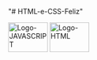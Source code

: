"# HTML-e-CSS-Feliz" 

<div style="display: inline-block">
<img align="center" alt="Logo-JAVASCRIPT" height="60" width="80" src="https://user-images.githubusercontent.com/130726518/235575546-ed5322df-e2f7-4084-94e7-6e6edc2898c1.svg">
<img align="center" alt="Logo-HTML" height="60" width="80" src="https://user-images.githubusercontent.com/130726518/235575846-ab9c1510-07e0-4e37-9dca-52f5f5cfd13a.svg">
</div>
